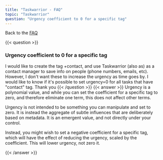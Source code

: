 ```yaml
---
title: "Taskwarrior - FAQ"
topic: "Taskwarrior"
question: "Urgency coefficient to 0 for a specific tag"
---
```


Back to the [FAQ](/support/faq)

{{< question >}}
### Urgency coefficient to 0 for a specific tag

I would like to create the tag +contact, and use Taskwarrior (also as) as a contact manager to save info on people (phone numbers, emails, etc). However, I don't want these to increase the urgency as time goes by. I would like to know if it's possible to set urgency=0 for all tasks that have "contact" tag. Thank you
{{< /question >}}
{{< answer >}}
Urgency is a polynomial value, and while you can set the coefficient for a specific tag to zero, and therefore eliminate one term, this does not affect other terms.

Urgency is not intended to be something you can manipulate and set to zero.
It is instead the aggregate of subtle influences that are deliberately based on metadata.
It is an emergent value, and not directly under your control.

Instead, you might wish to set a negative coefficient for a specific tag, which will have the effect of reducing the urgency, scaled by the coefficient.
This will lower urgency, not zero it.

{{< /answer >}}

